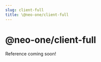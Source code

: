 ```yaml
---
slug: client-full
title: \@neo-one/client-full
---
```

# @neo-one/client-full

Reference coming soon!
